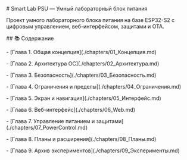 \# Smart Lab PSU — Умный лабораторный блок питания



Проект умного лабораторного блока питания на базе ESP32-S2 с цифровым управлением, веб-интерфейсом, защитами и OTA.



\## 📚 Содержание



\- \[Глава 1. Общая концепция](./chapters/01\_Концепция.md)

\- \[Глава 2. Архитектура ОС](./chapters/02\_Архитектура.md)

\- \[Глава 3. Безопасность](./chapters/03\_Безопасность.md)

\- \[Глава 4. Ограничения и пределы](./chapters/04\_Ограничения.md)

\- \[Глава 5. Экран и навигация](./chapters/05\_Интерфейс.md)

\- \[Глава 6. Веб-интерфейс](./chapters/06\_Web.md)

\- \[Глава 7. Управление питанием и защитами](./chapters/07\_PowerControl.md)

\- \[Глава 8. Планы и расширения](./chapters/08\_Планы.md)

\- \[Глава 9. Архив экспериментов](./chapters/09\_Эксперименты.md)

